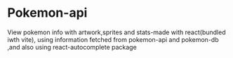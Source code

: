 # Pokemon-api
View pokemon info with  artwork,sprites and stats-made with react(bundled iwth vite), using information fetched from pokemon-api and pokemon-db ,and also using react-autocomplete package

